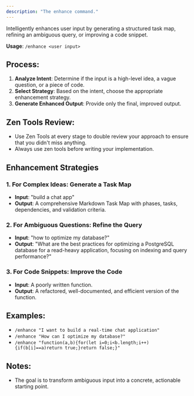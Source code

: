 ```yaml
---
description: "The enhance command."
---
```


Intelligently enhances user input by generating a structured task map, refining an ambiguous query, or improving a code snippet.

**Usage**: `/enhance <user input>`

## Process:
1.  **Analyze Intent**: Determine if the input is a high-level idea, a vague question, or a piece of code.
2.  **Select Strategy**: Based on the intent, choose the appropriate enhancement strategy.
3.  **Generate Enhanced Output**: Provide only the final, improved output.

## Zen Tools Review:
- Use Zen Tools at every stage to double review your approach to ensure that you didn't miss anything.
- Always use zen tools before writing your implementation.

## Enhancement Strategies

### 1. For Complex Ideas: Generate a Task Map
-   **Input**: "build a chat app"
-   **Output**: A comprehensive Markdown Task Map with phases, tasks, dependencies, and validation criteria.

### 2. For Ambiguous Questions: Refine the Query
-   **Input**: "how to optimize my database?"
-   **Output**: "What are the best practices for optimizing a PostgreSQL database for a read-heavy application, focusing on indexing and query performance?"

### 3. For Code Snippets: Improve the Code
-   **Input**: A poorly written function.
-   **Output**: A refactored, well-documented, and efficient version of the function.

## Examples:
-   `/enhance "I want to build a real-time chat application"`
-   `/enhance "How can I optimize my database?"`
-   `/enhance "function(a,b){for(let i=0;i<b.length;i++){if(b[i]==a)return true;}return false;}"`

## Notes:
-   The goal is to transform ambiguous input into a concrete, actionable starting point.
